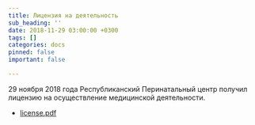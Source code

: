 ```yaml
---
title: Лицензия на деятельность
sub_heading: ''
date: 2018-11-29 03:00:00 +0300
tags: []
categories: docs
pinned: false
important: false

---
```

29 ноября 2018 года Республиканский Перинатальный центр получил лицензию на осуществление медицинской деятельности.

* [license.pdf](/uploads/license.pdf "license.pdf")